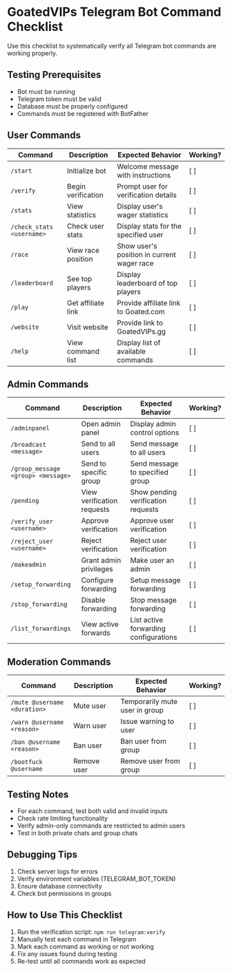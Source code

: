 
# GoatedVIPs Telegram Bot Command Checklist

Use this checklist to systematically verify all Telegram bot commands are working properly.

## Testing Prerequisites
- Bot must be running
- Telegram token must be valid
- Database must be properly configured
- Commands must be registered with BotFather

## User Commands

| Command | Description | Expected Behavior | Working? |
|---------|-------------|-------------------|----------|
| `/start` | Initialize bot | Welcome message with instructions | [ ] |
| `/verify` | Begin verification | Prompt user for verification details | [ ] |
| `/stats` | View statistics | Display user's wager statistics | [ ] |
| `/check_stats <username>` | Check user stats | Display stats for the specified user | [ ] |
| `/race` | View race position | Show user's position in current wager race | [ ] |
| `/leaderboard` | See top players | Display leaderboard of top players | [ ] |
| `/play` | Get affiliate link | Provide affiliate link to Goated.com | [ ] |
| `/website` | Visit website | Provide link to GoatedVIPs.gg | [ ] |
| `/help` | View command list | Display list of available commands | [ ] |

## Admin Commands

| Command | Description | Expected Behavior | Working? |
|---------|-------------|-------------------|----------|
| `/adminpanel` | Open admin panel | Display admin control options | [ ] |
| `/broadcast <message>` | Send to all users | Send message to all users | [ ] |
| `/group_message <group> <message>` | Send to specific group | Send message to specified group | [ ] |
| `/pending` | View verification requests | Show pending verification requests | [ ] |
| `/verify_user <username>` | Approve verification | Approve user verification | [ ] |
| `/reject_user <username>` | Reject verification | Reject user verification | [ ] |
| `/makeadmin` | Grant admin privileges | Make user an admin | [ ] |
| `/setup_forwarding` | Configure forwarding | Setup message forwarding | [ ] |
| `/stop_forwarding` | Disable forwarding | Stop message forwarding | [ ] |
| `/list_forwardings` | View active forwards | List active forwarding configurations | [ ] |

## Moderation Commands

| Command | Description | Expected Behavior | Working? |
|---------|-------------|-------------------|----------|
| `/mute @username <duration>` | Mute user | Temporarily mute user in group | [ ] |
| `/warn @username <reason>` | Warn user | Issue warning to user | [ ] |
| `/ban @username <reason>` | Ban user | Ban user from group | [ ] |
| `/bootfuck @username` | Remove user | Remove user from group | [ ] |

## Testing Notes

- For each command, test both valid and invalid inputs
- Check rate limiting functionality
- Verify admin-only commands are restricted to admin users
- Test in both private chats and group chats

## Debugging Tips

1. Check server logs for errors
2. Verify environment variables (TELEGRAM_BOT_TOKEN)
3. Ensure database connectivity
4. Check bot permissions in groups

## How to Use This Checklist

1. Run the verification script: `npm run telegram:verify`
2. Manually test each command in Telegram
3. Mark each command as working or not working
4. Fix any issues found during testing
5. Re-test until all commands work as expected
